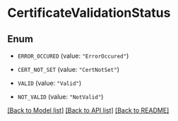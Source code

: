# CertificateValidationStatus

## Enum


* `ERROR_OCCURED` (value: `"ErrorOccured"`)

* `CERT_NOT_SET` (value: `"CertNotSet"`)

* `VALID` (value: `"Valid"`)

* `NOT_VALID` (value: `"NotValid"`)


[[Back to Model list]](../README.md#documentation-for-models) [[Back to API list]](../README.md#documentation-for-api-endpoints) [[Back to README]](../README.md)


